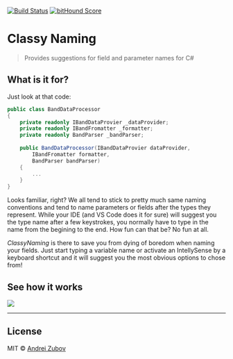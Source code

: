 [![Build Status](https://travis-ci.org/reflectiondm/vscode-classyNaming.svg)](https://travis-ci.org/reflectiondm/vscode-classyNaming)
[![bitHound Score](https://www.bithound.io/github/reflectiondm/vscode-classyNaming/badges/score.svg)](https://www.bithound.io/github/reflectiondm/vscode-classyNaming)

# Classy Naming
> Provides suggestions for field and parameter names for C#

## What is it for? 
Just look at that code:
```csharp
public class BandDataProcessor
{
	private readonly IBandDataProvier _dataProvider;
	private readonly IBandFromatter _formatter;
	private readonly BandParser _bandParser;
	
	public BandDataProcessor(IBandDataProvier dataProvider, 
		IBandFromatter formatter, 
		BandParser bandParser)
	{
		...
	}
}
```

Looks familiar, right? We all tend to stick to pretty much same naming 
conventions and tend to name parameters or fields after the types they 
represent. While your IDE (and VS Code does it for sure) will suggest 
you the type name after a few keystrokes, you normally have to type in
the name from the begining to the end. How fun can that be? No fun at all.

*ClassyNaming* is there to save you from dying of boredom when naming your fields.
Just start typing a variable name or activate an IntellySense by a keyboard shortcut and it will suggest you the most obvious options
to chose from!

## See how it works
![](https://github.com/reflectiondm/vscode-classyNaming/raw/master/assets/preview.gif)

---------------
## License
MIT © [Andrei Zubov](https://github.com/reflectiondm)
